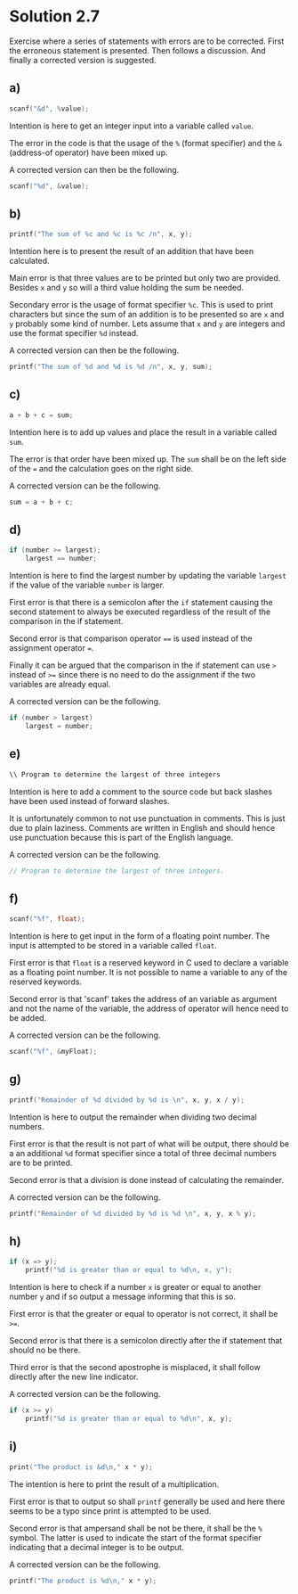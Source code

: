 # Solution 2.7

Exercise where a series of statements with errors are to be corrected. First the erroneous statement is presented. Then follows a discussion. And finally a corrected version is suggested.

## a)

```C
scanf("&d", %value);
```

Intention is here to get an integer input into a variable called `value`.

The error in the code is that the usage of the `%` (format specifier) and the `&` (address-of operator) have been mixed up.

A corrected version can then be the following.

```C
scanf("%d", &value);
```

## b)

```C
printf("The sum of %c and %c is %c /n", x, y);
```

Intention here is to present the result of an addition that have been calculated.

Main error is that three values are to be printed but only two are provided. Besides `x` and `y` so will a third value holding the sum be needed.

Secondary error is the usage of format specifier `%c`. This is used to print characters but since the sum of an addition is to be presented so are `x` and `y` probably some kind of number. Lets assume that `x` and `y` are integers and use the format specifier `%d` instead.

A corrected version can then be the following.

```C
printf("The sum of %d and %d is %d /n", x, y, sum);
```

## c)

```C
a + b + c = sum;
```

Intention here is to add up values and place the result in a variable called `sum`.

The error is that order have been mixed up. The `sum` shall be on the left side of the `=` and the calculation goes on the right side.

A corrected version can be the following.

```C
sum = a + b + c;
```

## d)

```C
if (number >= largest);
    largest == number;
```

Intention is here to find the largest number by updating the variable `largest` if the value of the variable `number` is larger.

First error is that there is a semicolon after the `if` statement causing the second statement to always be executed regardless of the result of the comparison in the if statement.

Second error is that comparison operator `==` is used instead of the assignment operator `=`.

Finally it can be argued that the comparison in the if statement can use `>` instead of `>=` since there is no need to do the assignment if the two variables are already equal.

A corrected version can be the following.

```C
if (number > largest)
    largest = number;
```

## e)

```C
\\ Program to determine the largest of three integers
```

Intention is here to add a comment to the source code but back slashes have been used instead of forward slashes.

It is unfortunately common to not use punctuation in comments. This is just due to plain laziness. Comments are written in English and should hence use punctuation because this is part of the English language.

A corrected version can be the following.

```C
// Program to determine the largest of three integers.
```

## f)

```C
scanf("%f", float);
```

Intention is here to get input in the form of a floating point number. The input is attempted to be stored in a variable called `float`.

First error is that `float` is a reserved keyword in C used to declare a variable as a floating point number. It is not possible to name a variable to any of the reserved keywords.

Second error is that 'scanf' takes the address of an variable as argument and not the name of the variable, the address of operator will hence need to be added.

A corrected version can be the following.

```C
scanf("%f", &myFloat);
```

## g)

```C
printf("Remainder of %d divided by %d is \n", x, y, x / y);
```

Intention is here to output the remainder when dividing two decimal numbers.

First error is that the result is not part of what will be output, there should be a an additional `%d` format specifier since a total of three decimal numbers are to be printed.

Second error is that a division is done instead of calculating the remainder.

A corrected version can be the following.

```C
printf("Remainder of %d divided by %d is %d \n", x, y, x % y);
```

## h)

```C
if (x => y);
    printf("%d is greater than or equal to %d\n, x, y");
```

Intention is here to check if a number `x` is greater or equal to another number `y` and if so output a message informing that this is so.

First error is that the greater or equal to operator is not correct, it shall be `>=`.

Second error is that there is a semicolon directly after the if statement that should no be there.

Third error is that the second apostrophe is misplaced, it shall follow directly after the new line indicator.

A corrected version can be the following.

```C
if (x >= y)
    printf("%d is greater than or equal to %d\n", x, y);
```

## i)

```C
print("The product is &d\n," x * y);
```

The intention is here to print the result of a multiplication.

First error is that to output so shall `printf` generally be used and here there seems to be a typo since print is attempted to be used.

Second error is that ampersand shall be not be there, it shall be the `%` symbol. The latter is used to indicate the start of the format specifier indicating that a decimal integer is to be output.

A corrected version can be the following.

```C
printf("The product is %d\n," x * y);
```
